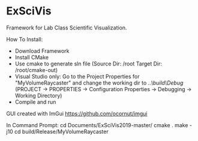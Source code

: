 ExSciVis
========

Framework for Lab Class Scientific Visualization.

How To Install:
* Download Framework
* Install CMake
* Use cmake to generate sln file (Source Dir: /root Target Dir: /root/cmake-out)
* Visual Studio only: Go to the Project Properties for "MyVolumeRaycaster" and change the working dir to *..\build\Debug* (PROJECT -> PROPERTIES -> Configuration Properties -> Debugging -> Working Directory)
* Compile and run
 

GUI created with ImGui
https://github.com/ocornut/imgui

In Command Prompt:
cd Documents/ExSciVis2019-master/
cmake .
make -j10
cd build/Release/MyVolumeRaycaster 


